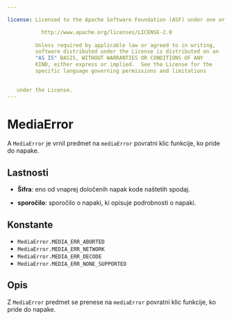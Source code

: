 ```yaml
---

license: Licensed to the Apache Software Foundation (ASF) under one or more contributor license agreements. See the NOTICE file distributed with this work for additional information regarding copyright ownership. The ASF licenses this file to you under the Apache License, Version 2.0 (the "License"); you may not use this file except in compliance with the License. You may obtain a copy of the License at

           http://www.apache.org/licenses/LICENSE-2.0
    
         Unless required by applicable law or agreed to in writing,
         software distributed under the License is distributed on an
         "AS IS" BASIS, WITHOUT WARRANTIES OR CONDITIONS OF ANY
         KIND, either express or implied.  See the License for the
         specific language governing permissions and limitations
    

   under the License.
---
```


# MediaError

A `MediaError` je vrnil predmet na `mediaError` povratni klic funkcije, ko pride do napake.

## Lastnosti

*   **Šifra**: eno od vnaprej določenih napak kode naštetih spodaj.

*   **sporočilo**: sporočilo o napaki, ki opisuje podrobnosti o napaki.

## Konstante

*   `MediaError.MEDIA_ERR_ABORTED`
*   `MediaError.MEDIA_ERR_NETWORK`
*   `MediaError.MEDIA_ERR_DECODE`
*   `MediaError.MEDIA_ERR_NONE_SUPPORTED`

## Opis

Z `MediaError` predmet se prenese na `mediaError` povratni klic funkcije, ko pride do napake.